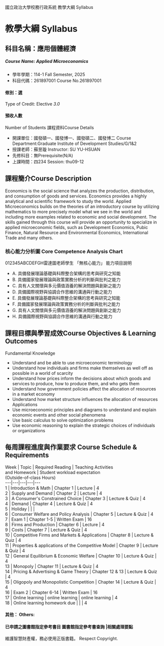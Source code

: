 國立政治大學校務行政系統 教學大綱 Syllabus
# 教學大綱 Syllabus
##  科目名稱：應用個體經濟
#####  Course Name: Applied Microeconomics
  * 學年學期：114-1 Fall Semester, 2025 
  * 科目代碼：261897001 Course No.261897001
#### 修別：選
Type of Credit: Elective 
_3.0_
#### 預收人數
Number of Students
課程資料Course Details
  * 開課單位：國發碩一、國發博一、國發碩二、國發博二 Course Department:Graduate Institute of Development Studies/G/1&2 
  * 授課老師：蘇昱璇 Instructor: SU YU-HSUAN 
  * 先修科目：無Prerequisite(N/A)
  * 上課時間：四234 Session: thu09-12 
##  課程簡介Course Description
Economics is the social science that analyzes the production, distribution, and consumption of goods and services. Economics provides a highly analytical and scientific framework to study the world. Applied Microeconomics builds on the theories of an introductory course by utilizing mathematics to more precisely model what we see in the world and including more examples related to economic and social development. The skills gained through this course will provide an opportunity to specialize in applied microeconomic fields, such as Development Economics, Pubic Finance, Natural Resource and Environmental Economics, International Trade and many others.
###  核心能力分析圖 Core Competence Analysis Chart
012345ABCDEFGH雷達圖老師學生
「無核心能力」 
能力項目說明
  * A. 具備發展理論基礎與科際整合架構的思考與研究之知能
  * B. 具備國家發展理論與政策實務分析的判斷與批判之能力
  * C. 具有人文關懷與多元價值涵養的解決問題與創新之能力
  * D. 具備國際視野與協調合作思維的溝通與行動之能力
  * E. 具備發展理論基礎與科際整合架構的思考與研究之知能
  * F. 具備國家發展理論與政策實務分析的判斷與批判之能力
  * G. 具有人文關懷與多元價值涵養的解決問題與創新之能力
  * H. 具備國際視野與協調合作思維的溝通與行動之能力
##  課程目標與學習成效Course Objectives & Learning Outcomes 
Fundamental Knowledge
  * Understand and be able to use microeconomic terminology
  * Understand how individuals and firms make themselves as well off as possible in a world of scarcity
  * Understand how prices inform the decisions about which goods and services to produce, how to produce them, and who gets them
  * Understand how government policies affect the allocation of resources in a market economy
  * Understand how market structure influences the allocation of resources
Applications
  * Use microeconomic principles and diagrams to understand and explain economic events and other social phenomena
  * Use basic calculus to solve optimization problems
  * Use economic reasoning to explain the strategic choices of individuals or organizations
##  每周課程進度與作業要求 Course Schedule & Requirements
Week | Topic | Required Reading | Teaching Activities  
and Homework |  Student workload expectation  
(Outside-of-class Hours)  
---|---|---|---|---  
1 | Introduction & Math | Chapter 1 | Lecture | 4  
2 | Supply and Demand | Chapter 2 | Lecture | 4  
3 | A Consumer's Constrained Choice | Chapter 3 | Lecture & Quiz | 4  
4 | Demand | Chapter 4 | Lecture & Quiz | 4  
5 | Holiday |  |  |   
6 | Consumer Welfare and Policy Analysis | Chapter 5 | Lecture & Quiz | 4  
7 | Exam 1 | Chapter 1-5 | Written Exam | 16  
8 | Firms and Production | Chapter 6 | Lecture | 4  
9 | Costs | Chapter 7 | Lecture & Quiz | 4  
10 | Competitive Firms and Markets & Applications | Chapter 8 | Lecture & Quiz | 4  
11 | Properties & applications of the Competitive Model | Chapter 9 | Lecture & Quiz | 4  
12 | General Equilibrium & Economic Welfare | Chapter 10  | Lecture & Quiz | 4  
13 | Monopoly | Chapter 11 | Lecture & Quiz | 4  
14 | Pricing & Advertising & Game Theory | Chapter 12 & 13 | Lecture & Quiz | 4  
15 | Oligopoly and Monopolistic Competition | Chapter 14 | Lecture & Quiz | 4  
16 | Exam 2 | Chapter 6-14 | Written Exam | 16  
17 |  Online learning  | online learning | online learning | 4  
18 | Online learning homework due |  |  | 4  
####  其他： Others:
####  已申請之圖書館指定參考書目  圖書館指定參考書查詢 |相關處理要點
維護智慧財產權，務必使用正版書籍。 Respect Copyright.